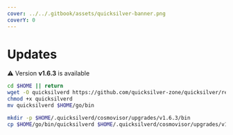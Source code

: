 ```yaml
---
cover: ../../.gitbook/assets/quicksilver-banner.png
coverY: 0
---
```


# Updates

⚠️ Version **v1.6.3** is available

```bash
cd $HOME || return
wget -O quicksilverd https://github.com/quicksilver-zone/quicksilver/releases/download/v1.6.3/quicksilverd-v1.6.3-amd64
chmod +x quicksilverd
mv quicksilverd $HOME/go/bin

mkdir -p $HOME/.quicksilverd/cosmovisor/upgrades/v1.6.3/bin
cp $HOME/go/bin/quicksilverd $HOME/.quicksilverd/cosmovisor/upgrades/v1.6.3/bin/
```
